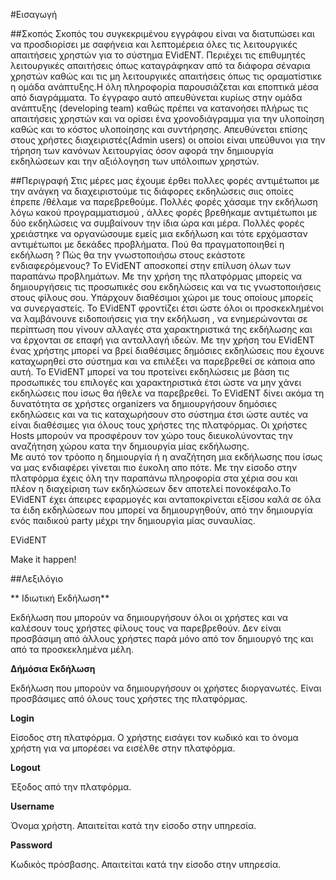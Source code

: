 #Εισαγωγή

##Σκοπός
  Σκοπός του συγκεκριμένου εγγράφου είναι να διατυπώσει και να προσδιορίσει με σαφήνεια και λεπτομέρεια όλες τις λειτουργικές απαιτήσεις χρηστών για το σύστημα EVidENT. Περιέχει τις επιθυμητές λειτουργικές απαιτήσεις όπως καταγράφηκαν από τα διάφορα σέναρια χρηστών καθώς και τις μη λειτουργικές απαιτήσεις όπως τις οραματίστικε η ομάδα ανάπτυξης.Η όλη πληροφορία παρουσιάζεται και εποπτικά μέσα από διαγράμματα. Το έγγραφο αυτό απευθύνεται κυρίως στην ομάδα ανάπτυξης (developing team) καθώς πρέπει να κατανοήσει πλήρως τις απαιτήσεις χρηστών και να ορίσει ένα χρονοδιάγραμμα για την υλοποίηση καθώς και το κόστος υλοποίησης και συντήρησης. Απευθύνεται επίσης στους χρήστες διαχειριστές(Admin users) οι οποίοι είναι υπεύθυνοι για την τήρηση των κανόνων λειτουργίας όσον αφορά την δημιουργία εκδηλώσεων και την αξιόλογηση των υπόλοιπων χρηστών.

##Περιγραφή 
  Στις μέρες μας έχουμε έρθει πολλες φορές αντιμέτωποι με την ανάγκη να διαχειριστούμε τις διάφορες εκδηλώσεις σιις οποίες έπρεπε /θέλαμε να παρεβρεθούμε. Πολλές φορές χάσαμε την εκδήλωση λόγω κακού προγραμματισμού , άλλες φορές βρεθήκαμε αντιμέτωποι με δύο εκδηλώσεις να συμβαίνουν την ίδια ώρα και μέρα. Πολλές φορές χρειάστηκε να οργανώσουμε εμείς μια εκδήλωση και τότε ερχόμασταν αντιμέτωποι με δεκάδες προβλήματα. Πού θα πραγματοποιηθεί η εκδήλωση ? Πώς θα την γνωστοποιήσω στους εκάστοτε ενδιαφερόμενους? 
Το EVidENT αποσκοπεί στην επίλυση όλων των παραπάνω προβλημάτων. Με την χρήση της πλατφόρμας μπορείς να δημιουργήσεις τις προσωπικές σου εκδηλώσεις και να τις γνωστοποιήσεις στους φίλους σου. Υπάρχουν διαθέσιμοι χώροι με τους οποίους μπορείς να συνεργαστείς. Το EVidENT φροντίζει έτσι ώστε όλοι οι προσκεκλημένοι να λαμβάνουνε ειδοποιήσεις για την εκδήλωση , να ενημερώνονται σε περίπτωση που γίνουν αλλαγές στα χαρακτηριστικά της εκδήλωσης και να έρχονται σε επαφή για ανταλλαγή ιδεών. Με την χρήση του EVidENT ένας χρήστης μπορεί να βρεί διαθέσιμες δημόσιες εκδηλώσεις που έχουνε καταχωρηθεί στο σύστημα και να επιλέξει να παρεβρεθεί σε κάποια απο αυτή. Το EVidENT μπορεί να του προτείνει εκδηλώσεις με βάση τις προσωπικές του επιλογές και χαρακτηριστικά έτσι ώστε να μην χάνει εκδηλώσεις που ίσως θα ήθελε να παρεβρεθεί.
  Το EVidENT δίνει ακόμα τη δυνατότητα σε χρήστες organizers να δημιουργήσουν δημόσιες εκδηλώσεις και να τις καταχωρήσουν στο σύστημα έτσι ώστε αυτές να είναι διαθέσιμες για όλους τους χρήστες της πλατφόρμας. Οι χρήστες Hosts μπορούν να προσφέρουν τον χώρο τους διευκολύνοντας την αναζήτηση χώρου κατα την δημιουργία μίας εκδήλωσης.  
  Με αυτό τον τρόοπο η δημιουργία ή η αναζήτηση μια εκδήλωσης που ίσως να μας ενδιαφέρει γίνεται πιο έυκολη απο πότε. Με την είσοδο στην πλατφόρμα έχεις όλη την παραπάνω πληροφορία στα χέρια σου και πλέον η διαχείριση των εκδηλώσεων δεν αποτελεί πονοκέφαλο.Το EVidENT έχει άπειρες εφαρμογές και ανταποκρίνεται εξίσου καλά σε όλα τα έιδη εκδηλώσεων που μπορεί να δημιουργηθούν, από την δημιουργία ενός παιδικού party μέχρι την δημιουργία μίας συναυλίας.

EVidENT

Make it happen!

##Λεξιλόγιο


** Ιδιωτική Εκδήλωση**

Εκδήλωση που μπορούν να δημιουργήσουν όλοι οι χρήστες και να καλέσουν τους χρήστες φίλους τους να παρεβρεθούν. Δεν είναι προσβάσιμη από άλλους χρήστες παρά μόνο από τον δημιουργό της και από τα προσκεκλημένα μέλη.

**Δήμόσια Εκδήλωση**

Εκδήλωση που μπορούν να δημιουργήσουν οι χρήστες διοργανωτές. Είναι προσβάσιμες από όλους τους χρήστες της πλατφόρμας.

**Login**

Είσοδος στη πλατφόρμα. Ο χρήστης εισάγει τον κωδικό και το όνομα χρήστη για να μπορέσει να εισέλθε στην πλατφόρμα.

**Logout**

Έξοδος από την πλατφόρμα.

**Username**

Όνομα χρήστη. Απαιτείται κατά την είσοδο στην υπηρεσία.

**Password**

Κωδικός πρόσβασης. Απαιτείται κατά την είσοδο στην υπηρεσία.
